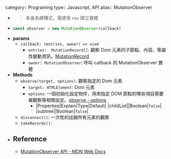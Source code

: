 category:: Programing
type:: Javascript, API
alias:: MutationObserver

- > 本身為建構式，需使用 `new` 建立實體
- ```javascript
  const observer = new MutationObserver(callback)
  ```
- **params**
	- `callback: (entries, owner) => viod`
		- `entries:  MutationRecord[]`: 觀察 Dom 元素的子節點、內容、等屬性變動資訊，[MutationRecord](https://developer.mozilla.org/en-US/docs/Web/API/MutationRecord)
		- `owner: MutationObserver`: 呼叫 callback 的 MutationObserver 實體
- **Methods**
	- `observe(target, options)`: 觀察指定的 Dom 元素
		- `target: HTMLElement`: Dom 元素
		- `options`:  一個初始化設定物件，用來指定 DOM 節點的哪些項目需要被觀察等相關設定。[observe - options](https://developer.mozilla.org/en-US/docs/Web/API/MutationObserver/observe#syntax)
			- |Properties|Explain|Type|Default|
			  |childList||Boolean|`false`|
			  |subtree||Boolean|`false`|
	- `disconnect()`: 一次性的註銷所有元素的觀察
	- `takeRecords()`:
- ## Reference
	- [MutationObserver API - MDN Web Docs](https://developer.mozilla.org/en-US/docs/Web/API/MutationObserver)